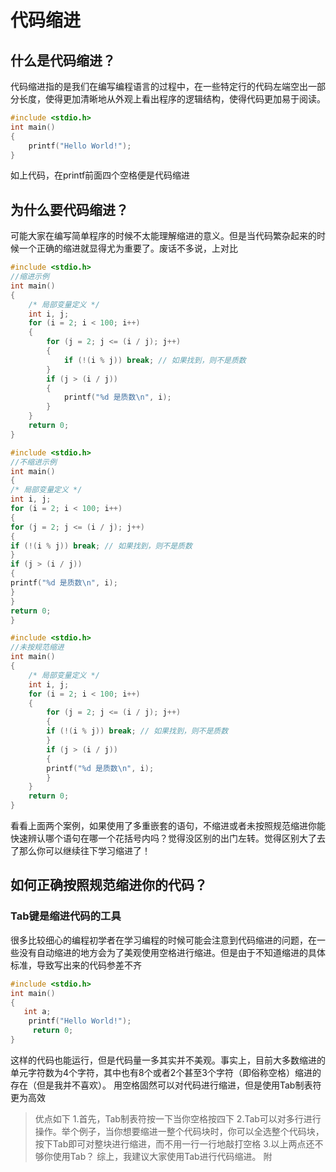 # 代码缩进
## 什么是代码缩进？
代码缩进指的是我们在编写编程语言的过程中，在一些特定行的代码左端空出一部分长度，使得更加清晰地从外观上看出程序的逻辑结构，使得代码更加易于阅读。
```C++
#include <stdio.h>
int main()
{
    printf("Hello World!");
}
```
如上代码，在printf前面四个空格便是代码缩进
## 为什么要代码缩进？
可能大家在编写简单程序的时候不太能理解缩进的意义。但是当代码繁杂起来的时候一个正确的缩进就显得尤为重要了。废话不多说，上对比
```C++
#include <stdio.h>
//缩进示例
int main()
{
	/* 局部变量定义 */
	int i, j;
	for (i = 2; i < 100; i++) 
	{
		for (j = 2; j <= (i / j); j++)
		{
			if (!(i % j)) break; // 如果找到，则不是质数
		}
		if (j > (i / j))
		{
			printf("%d 是质数\n", i);
		}
	}
	return 0;
}
```
```C++
#include <stdio.h>
//不缩进示例
int main()
{
/* 局部变量定义 */
int i, j;
for (i = 2; i < 100; i++) 
{
for (j = 2; j <= (i / j); j++)
{
if (!(i % j)) break; // 如果找到，则不是质数
}
if (j > (i / j))
{
printf("%d 是质数\n", i);
}
}
return 0;
}
```
```C++
#include <stdio.h>
//未按规范缩进
int main()
{
	/* 局部变量定义 */
	int i, j;
	for (i = 2; i < 100; i++) 
	{
	    for (j = 2; j <= (i / j); j++)
		{
		if (!(i % j)) break; // 如果找到，则不是质数
		}
		if (j > (i / j))
		{
		printf("%d 是质数\n", i);
		}
	}
	return 0;
}
```
看看上面两个案例，如果使用了多重嵌套的语句，不缩进或者未按照规范缩进你能快速辨认哪个语句在哪一个花括号内吗？觉得没区别的出门左转。觉得区别大了去了那么你可以继续往下学习缩进了！
## 如何正确按照规范缩进你的代码？
### Tab键是缩进代码的工具
很多比较细心的编程初学者在学习编程的时候可能会注意到代码缩进的问题，在一些没有自动缩进的地方会为了美观使用空格进行缩进。但是由于不知道缩进的具体标准，导致写出来的代码参差不齐
```C++
#include <stdio.h>
int main()
{
   int a;
    printf("Hello World!");
     return 0;
}
```
这样的代码也能运行，但是代码量一多其实并不美观。事实上，目前大多数缩进的单元字符数为4个字符，其中也有8个或者2个甚至3个字符（即俗称空格）缩进的存在（但是我并不喜欢）。
用空格固然可以对代码进行缩进，但是使用Tab制表符更为高效
>优点如下
>1.首先，Tab制表符按一下当你空格按四下
>2.Tab可以对多行进行操作。举个例子，当你想要缩进一整个代码块时，你可以全选整个代码块，按下Tab即可对整块进行缩进，而不用一行一行地敲打空格
>3.以上两点还不够你使用Tab？
综上，我建议大家使用Tab进行代码缩进。
>附
